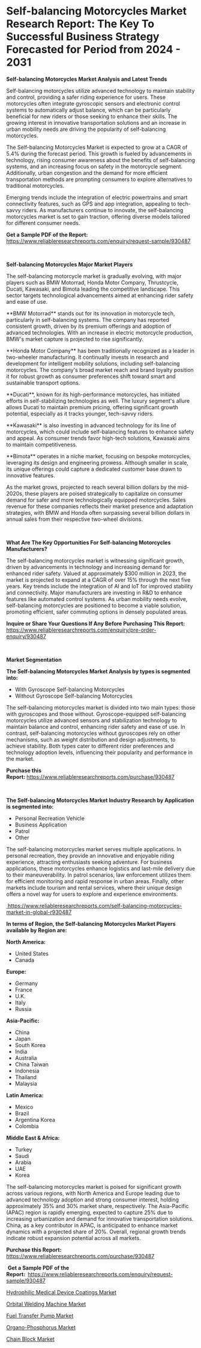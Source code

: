 <p><h1>Self-balancing Motorcycles Market Research Report: The Key To Successful Business Strategy Forecasted for Period from 2024 - 2031</h1></p><p><strong>Self-balancing Motorcycles Market Analysis and Latest Trends</strong></p>
<p><p>Self-balancing motorcycles utilize advanced technology to maintain stability and control, providing a safer riding experience for users. These motorcycles often integrate gyroscopic sensors and electronic control systems to automatically adjust balance, which can be particularly beneficial for new riders or those seeking to enhance their skills. The growing interest in innovative transportation solutions and an increase in urban mobility needs are driving the popularity of self-balancing motorcycles.</p><p>The Self-balancing Motorcycles Market is expected to grow at a CAGR of 5.4% during the forecast period. This growth is fueled by advancements in technology, rising consumer awareness about the benefits of self-balancing systems, and an increasing focus on safety in the motorcycle segment. Additionally, urban congestion and the demand for more efficient transportation methods are prompting consumers to explore alternatives to traditional motorcycles. </p><p>Emerging trends include the integration of electric powertrains and smart connectivity features, such as GPS and app integration, appealing to tech-savvy riders. As manufacturers continue to innovate, the self-balancing motorcycles market is set to gain traction, offering diverse models tailored for different consumer needs.</p></p>
<p><strong>Get a Sample PDF of the Report:&nbsp;</strong> <a href="https://www.reliableresearchreports.com/enquiry/request-sample/930487?utm_campaign=5&utm_medium=2&utm_source=Github&utm_content=ia&utm_term=03122024&utm_id=self-balancing-motorcycles">https://www.reliableresearchreports.com/enquiry/request-sample/930487</a></p>
<p>&nbsp;</p>
<p><strong>Self-balancing Motorcycles Major Market Players</strong></p>
<p><p>The self-balancing motorcycle market is gradually evolving, with major players such as BMW Motorrad, Honda Motor Company, Thrustcycle, Ducati, Kawasaki, and Bimota leading the competitive landscape. This sector targets technological advancements aimed at enhancing rider safety and ease of use.</p><p>**BMW Motorrad** stands out for its innovation in motorcycle tech, particularly in self-balancing systems. The company has reported consistent growth, driven by its premium offerings and adoption of advanced technologies. With an increase in electric motorcycle production, BMW's market capture is projected to rise significantly.</p><p>**Honda Motor Company** has been traditionally recognized as a leader in two-wheeler manufacturing. It continually invests in research and development for intelligent mobility solutions, including self-balancing motorcycles. The company's broad market reach and brand loyalty position it for robust growth as consumer preferences shift toward smart and sustainable transport options.</p><p>**Ducati**, known for its high-performance motorcycles, has initiated efforts in self-stabilizing technologies as well. The luxury segment's allure allows Ducati to maintain premium pricing, offering significant growth potential, especially as it tracks younger, tech-savvy riders.</p><p>**Kawasaki** is also investing in advanced technology for its line of motorcycles, which could include self-balancing features to enhance safety and appeal. As consumer trends favor high-tech solutions, Kawasaki aims to maintain competitiveness.</p><p>**Bimota** operates in a niche market, focusing on bespoke motorcycles, leveraging its design and engineering prowess. Although smaller in scale, its unique offerings could capture a dedicated customer base drawn to innovative features.</p><p>As the market grows, projected to reach several billion dollars by the mid-2020s, these players are poised strategically to capitalize on consumer demand for safer and more technologically equipped motorcycles. Sales revenue for these companies reflects their market presence and adaptation strategies, with BMW and Honda often surpassing several billion dollars in annual sales from their respective two-wheel divisions.</p></p>
<p>&nbsp;</p>
<p><strong>What Are The Key Opportunities For Self-balancing Motorcycles Manufacturers?</strong></p>
<p><p>The self-balancing motorcycles market is witnessing significant growth, driven by advancements in technology and increasing demand for enhanced rider safety. Valued at approximately $300 million in 2023, the market is projected to expand at a CAGR of over 15% through the next five years. Key trends include the integration of AI and IoT for improved stability and connectivity. Major manufacturers are investing in R&D to enhance features like automated control systems. As urban mobility needs evolve, self-balancing motorcycles are positioned to become a viable solution, promoting efficient, safer commuting options in densely populated areas.</p></p>
<p><strong>Inquire or Share Your Questions If Any Before Purchasing This Report:</strong> <a href="https://www.reliableresearchreports.com/enquiry/pre-order-enquiry/930487?utm_campaign=5&utm_medium=2&utm_source=Github&utm_content=ia&utm_term=03122024&utm_id=self-balancing-motorcycles">https://www.reliableresearchreports.com/enquiry/pre-order-enquiry/930487</a></p>
<p>&nbsp;</p>
<p><strong>Market Segmentation</strong></p>
<p><strong>The Self-balancing Motorcycles Market Analysis by types is segmented into:</strong></p>
<p><ul><li>With Gyroscope Self-balancing Motorcycles</li><li>Without Gyroscope Self-balancing Motorcycles</li></ul></p>
<p><p>The self-balancing motorcycles market is divided into two main types: those with gyroscopes and those without. Gyroscope-equipped self-balancing motorcycles utilize advanced sensors and stabilization technology to maintain balance and control, enhancing rider safety and ease of use. In contrast, self-balancing motorcycles without gyroscopes rely on other mechanisms, such as weight distribution and design adjustments, to achieve stability. Both types cater to different rider preferences and technology adoption levels, influencing their popularity and performance in the market.</p></p>
<p><strong>Purchase this Report:&nbsp;</strong><a href="https://www.reliableresearchreports.com/purchase/930487?utm_campaign=5&utm_medium=2&utm_source=Github&utm_content=ia&utm_term=03122024&utm_id=self-balancing-motorcycles">https://www.reliableresearchreports.com/purchase/930487</a></p>
<p>&nbsp;</p>
<p><strong>The Self-balancing Motorcycles Market Industry Research by Application is segmented into:</strong></p>
<p><ul><li>Personal Recreation Vehicle</li><li>Business Application</li><li>Patrol</li><li>Other</li></ul></p>
<p><p>The self-balancing motorcycles market serves multiple applications. In personal recreation, they provide an innovative and enjoyable riding experience, attracting enthusiasts seeking adventure. For business applications, these motorcycles enhance logistics and last-mile delivery due to their maneuverability. In patrol scenarios, law enforcement utilizes them for efficient monitoring and rapid response in urban areas. Finally, other markets include tourism and rental services, where their unique design offers a novel way for users to explore and experience environments.</p></p>
<p><a href="https://www.reliableresearchreports.com/self-balancing-motorcycles-market-in-global-r930487?utm_campaign=5&utm_medium=2&utm_source=Github&utm_content=ia&utm_term=03122024&utm_id=self-balancing-motorcycles">&nbsp;https://www.reliableresearchreports.com/self-balancing-motorcycles-market-in-global-r930487</a></p>
<p><strong>In terms of Region, the Self-balancing Motorcycles Market Players available by Region are:</strong></p>
<p>
    <p> <strong> North America: </strong>
        <ul>
            <li>United States</li>
            <li>Canada</li>
        </ul>
        </p> 
    <p> <strong> Europe: </strong>
        <ul>
            <li>Germany</li>
            <li>France</li>
            <li>U.K.</li>
            <li>Italy</li>
            <li>Russia</li>
        </ul>
        </p> 
    <p> <strong> Asia-Pacific: </strong>
        <ul>
            <li>China</li>
            <li>Japan</li>
            <li>South Korea</li>
            <li>India</li>
            <li>Australia</li>
            <li>China Taiwan</li>
            <li>Indonesia</li>
            <li>Thailand</li>
            <li>Malaysia</li>
        </ul>
        </p> 
    <p> <strong> Latin America: </strong>
        <ul>
            <li>Mexico</li>
            <li>Brazil</li>
            <li>Argentina Korea</li>
            <li>Colombia</li>
        </ul>
        </p> 
    <p> <strong> Middle East & Africa: </strong>
        <ul>
            <li>Turkey</li>
            <li>Saudi</li>
            <li>Arabia</li>
            <li>UAE</li>
            <li>Korea</li>
        </ul>
    </p>
    </p>
<p><p>The self-balancing motorcycles market is poised for significant growth across various regions, with North America and Europe leading due to advanced technology adoption and strong consumer interest, holding approximately 35% and 30% market share, respectively. The Asia-Pacific (APAC) region is rapidly emerging, expected to capture 25% due to increasing urbanization and demand for innovative transportation solutions. China, as a key contributor in APAC, is anticipated to enhance market dynamics with a projected share of 20%. Overall, regional growth trends indicate robust expansion potential across all markets.</p></p>
<p><strong>Purchase this Report: </strong><a href="https://www.reliableresearchreports.com/purchase/930487?utm_campaign=5&utm_medium=2&utm_source=Github&utm_content=ia&utm_term=03122024&utm_id=self-balancing-motorcycles">https://www.reliableresearchreports.com/purchase/930487</a></p>
<p>&nbsp;<strong>Get a Sample PDF of the Report:&nbsp;&nbsp;</strong><a href="https://www.reliableresearchreports.com/enquiry/request-sample/930487?utm_campaign=5&utm_medium=2&utm_source=Github&utm_content=ia&utm_term=03122024&utm_id=self-balancing-motorcycles">https://www.reliableresearchreports.com/enquiry/request-sample/930487</a></p>
<p><strong></strong></p>
<p><p><a href="https://issuu.com/reportprime-2/docs/hydrophilic-medical-device-coatings-market-size-20?utm_campaign=5&utm_medium=2&utm_source=Github&utm_content=ia&utm_term=03122024&utm_id=self-balancing-motorcycles">Hydrophilic Medical Device Coatings Market</a></p><p><a href="https://issuu.com/reportprime-2/docs/orbital-welding-machine-market-size-2030.pptx?utm_campaign=5&utm_medium=2&utm_source=Github&utm_content=ia&utm_term=03122024&utm_id=self-balancing-motorcycles">Orbital Welding Machine Market</a></p><p><a href="https://www.linkedin.com/pulse/global-fuel-transfer-pump-market-trends-analysis-future-growth-jx5je?utm_campaign=5&utm_medium=2&utm_source=Github&utm_content=ia&utm_term=03122024&utm_id=self-balancing-motorcycles">Fuel Transfer Pump Market</a></p><p><a href="https://github.com/NarcisoFerry/Market-Research-Report-List-1/blob/main/organo-phosphorus-market.md?utm_campaign=5&utm_medium=2&utm_source=Github&utm_content=ia&utm_term=03122024&utm_id=self-balancing-motorcycles">Organo-Phosphorus Market</a></p><p><a href="https://www.linkedin.com/pulse/chain-block-market-size-growth-industry-analysis-segmentation-vy8oe?utm_campaign=5&utm_medium=2&utm_source=Github&utm_content=ia&utm_term=03122024&utm_id=self-balancing-motorcycles">Chain Block Market</a></p></p>